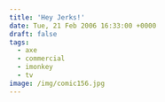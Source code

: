 ```yaml
---
title: 'Hey Jerks!'
date: Tue, 21 Feb 2006 16:33:00 +0000
draft: false
tags:
  - axe
  - commercial
  - imonkey
  - tv
image: /img/comic156.jpg
---
```


